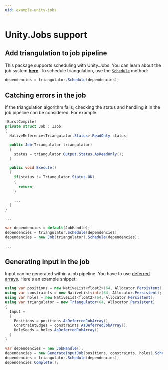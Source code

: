 ```yaml
---
uid: example-unity-jobs
---
```


# Unity.Jobs support

## Add triangulation to job pipeline

This package supports scheduling with Unity.Jobs. You can learn about the job system [**here**](https://docs.unity3d.com/Manual/JobSystem.html). To schedule triangulation, use the [`Schedule`][schedule] method:

```csharp
dependencies = triangulator.Schedule(dependencies);
```

## Catching errors in the job

If the triangulation algorithm fails, checking the status and handling it in the job pipeline can be considered. For example:

```csharp
[BurstCompile]
private struct Job : IJob
{
  NativeReference<Triangulator.Status>.ReadOnly status;

  public Job(Triangulator triangulator)
  {
    status = triangulator.Output.Status.AsReadOnly();
  }

  public void Execute()
  {
    if(status != Triangulator.Status.OK)
    {
      return;
    }

    ...
  }
}

...

var dependencies = default(JobHandle);
dependencies = triangulator.Schedule(dependencies);
dependencies = new Job(triangulator).Schedule(dependencies);

...
```

## Generating input in the job

Input can be generated within a job pipeline. You have to use [deferred arrays][deferred-arrays]. Here's an example snippet:

```csharp
using var positions = new NativeList<float2>(64, Allocator.Persistent);
using var constraints = new NativeList<int>(64, Allocator.Persistent);
using var holes = new NativeList<float2>(64, Allocator.Persistent);
using var triangulator = new Triangulator(64, Allocator.Persistent)
{
  Input = 
  {
    Positions = positions.AsDeferredJobArray(),
    ConstraintEdges = constraints.AsDeferredJobArray(),
    HoleSeeds = holes.AsDeferredJobArray()
  }
}

var dependencies = new JobHandle();
dependencies = new GenerateInputJob(positions, constraints, holes).Schedule(dependencies);
dependencies = triangulator.Schedule(dependencies);
dependencies.Complete();
```

[schedule]: xref:andywiecko.BurstTriangulator.Triangulator.Schedule(Unity.Jobs.JobHandle)
[deferred-arrays]: https://docs.unity3d.com/Packages/com.unity.collections@2.4/api/Unity.Collections.NativeList-1.html#Unity_Collections_NativeList_1_AsDeferredJobArray
